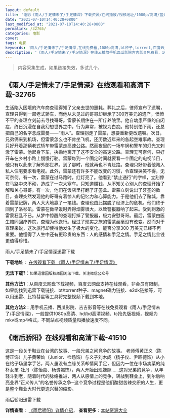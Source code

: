 ```yaml
---
layout: default
title: '电影《雨人/手足情未了/手足情深》下载资源/在线播放/视频地址/1080p/高清/蓝光'
date: "2021-07-10T14:40:28+0800"
last_modified_at: "2021-07-10T14:40:28+0800"
permalink: /32765/
categories: 电影
cover:
tags: 电影
keywords: '雨人/手足情未了/手足情深,在线免费看,1080p高清,bt种子,torrent,百度云盘,magnet,磁力链,迅雷下载资源'
description: '《雨人/手足情未了/手足情深》在线云播放手机西瓜影院吉吉影音免费看，1080p高清bd/hd未删减完整版和tc抢先枪版，mkv/mp4格式，附带bt/torrent种子、magnet/磁力链、百度云盘、网盘资源迅雷下载链接'
---
```


>内容采集生成，如果链接失效，多试几个。


## 《雨人/手足情未了/手足情深》在线观看和高清下载-32765

生活陷入困境的汽车商查理得知了父亲去世的噩耗。葬礼之后，律师宣布了遗嘱，查理只得到一部老式轿车，而他从未见过的哥哥却继承了300万美元的遗产，愤愤不平的查理立刻前去寻找哥哥。雷蒙长期住在一所疗养院里。他自幼患严重的自闭症，终日沉浸在自我幻想世界之中，行为异常，被视为白痴。他特别怕下雨，还总把自己的名字念成雷曼&mdash;—“雨人”。查理拐走了雷蒙，想要重新更改遗嘱。次日，兄弟俩来到机场，但雷蒙怎么也不肯坐飞机，还历数近年来的各起空难事故。查理只好开着那辆老式轿车带雷蒙走高速公路。然而夜里的一场车祸和警车的灯光又刺激了雷蒙。他起身下车，执拗地离开了这不安全的高速公路。查理无可奈何，只好开车在乡村小路上慢慢行驶。雷蒙每到一个固定时间就要看一个固定的电视节目，他只有以此来了解外部世界。到了那时，他就再也不肯赶路。查理只好带着他闯入私人住宅要求看电视。此外，雷蒙还有许多不能改变的习惯，令查理哭笑不得，无可奈何。有一次，雷蒙在过马路时，红灯亮了。他看到“禁止通行”的字样，立刻停在马路中央不动，造成了一次大塞车。只知道赚钱，从不知关心别人的查理开始了解和关心哥哥。有一次，他们在饭店里打翻了牙签盒。雷蒙立刻说出了牙签的数目。查理突然发现他的哥哥有着惊人的记忆力和心算能力。于是他们去了赌城，靠着雷蒙记牌，两人大大地赢了一笔钱。查理也由此摆脱了经济上的危机。他们终于回到了洛杉矶。雷蒙在做早饭时弄得烟雾很大，以致警报器响了起来。受到刺激的雷蒙狂乱不已。从梦中惊醒的查理打掉了警报器，极力安慰哥哥。最后，雷蒙由医生陪同回疗养院，查理为他送行。经过了现实之旅的雷蒙丝毫没有改变。然而对于查理来说，这次旅行却使得他发生了极大的变化。能否分享300 万美元已经不再重要。他懂得了人生中还有更珍贵的东西：人的感情和手足之情。手足之情比金钱更值得珍惜。


雨人/手足情未了/手足情深迅雷下载

**下载地址**： [在线观看下载 《雨人/手足情未了/手足情深》](https://www.993dy.com//vod-detail-id-16011.html) 


**无法下载?**：`如果迅雷因版权原因无法下载，关注微信公众号 `

**其他方法1**：从百度云网盘下载视频，百度云网盘支持在线观看，非会员有限制，如果能找到迅雷下载链接、bt/torrent种子、magnet磁力链接、e2dk链接等，可以用迅雷、比特彗星等工具将完整视频下载到本地。

**其他方法2**：用手机云播、西瓜影院、吉吉影音等在线免费观看《雨人/手足情未了/手足情深》，一般提供1080p高清、hd/bd高清视频、tc抢先版视频，视频为mkv或mp4格式，不同站点视频质量和播放速度不同。


## 《雨后骄阳》在线观看和高清下载-41510

这是一段关于鞋业在台湾的故事、一段兄弟之间竞争的故事。 老师傅黄正义（陈博正饰）儿子黄荣灿（Junior、检场饰）与义子刘木成（杨子仪、尹昭德饰）从小在格子场里学手艺，两人虽没有血缘关系却情同手足，但因为一位在市场卖菜的纯朴女孩-牡丹（陈怡嘉、杨贵媚饰），两人开始出现嫌隙&hellip;…这对兄弟的竞争，从年轻斗到老，随着时代的脉络推进，两人从感情上的竞争，转战到鞋业上，到尔后响亮业界“正义传人”的名誉传承之争─这个竞争过程是他们酸甜苦辣交织的人生，更是整个鞋业大时代更迭兴替的缩影。<br />


雨后骄阳迅雷下载

**详情查看**： [《雨后骄阳》详情介绍](/movie/41510/)， **查看更多**：[本站资源大全](/movie/t/all/)

